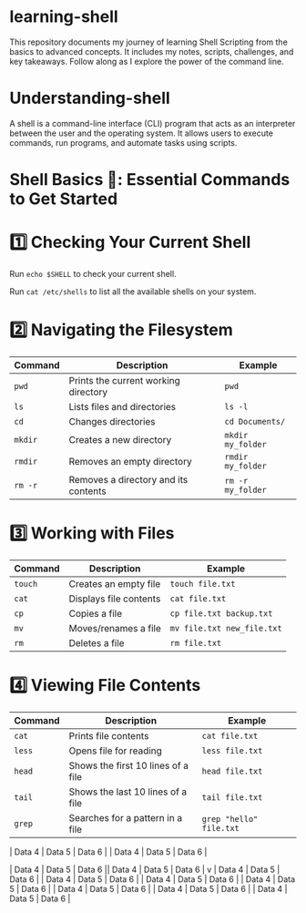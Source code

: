 # learning-shell
This repository documents my journey of learning Shell Scripting from the basics to advanced concepts. It includes my notes, scripts, challenges, and key takeaways. Follow along as I explore the power of the command line.

# Understanding-shell
 A shell is a command-line interface (CLI) program that acts as an interpreter between the user and the operating system. It allows users to execute commands, run programs, and automate tasks using scripts.

# Shell Basics 🐚: Essential Commands to Get Started

# 1️⃣ Checking Your Current Shell

Run `echo $SHELL` to check your current shell.

Run `cat /etc/shells` to list all the available shells on your system.

# 2️⃣ Navigating the Filesystem

| Command | Description | Example |
|----------|----------|----------|
| `pwd`   | Prints the current working directory   | `pwd`   |
| `ls`   | Lists files and directories   |  `ls -l`   |
| `cd`   | Changes directories   | `cd Documents/`   |
| `mkdir`  | Creates a new directory   | `mkdir my_folder`   |
| `rmdir`   | Removes an empty directory   | `rmdir my_folder`  |
| `rm -r`  | Removes a directory and its contents   | `rm -r my_folder`   |

# 3️⃣ Working with Files

| Command | Description | Example | 
|----------|----------|----------|
|`touch`  | Creates an empty file | `touch file.txt`|
| `cat`   | Displays file contents   | `cat file.txt`   |
| `cp`   | Copies a file  | `cp file.txt backup.txt`   |
| `mv`   | Moves/renames a file  | `mv file.txt new_file.txt`   |
|`rm`  | Deletes a file   | `rm file.txt`   |

# 4️⃣ Viewing File Contents

| Command | Description | Example | 
|----------|----------|----------|
| `cat`  | Prints file contents   | `cat file.txt` |
| `less`   | Opens file for reading   | `less file.txt`   |
| `head`   | Shows the first 10 lines of a file   | `head file.txt`  |
| `tail`   | Shows the last 10 lines of a file  | `tail file.txt` |
| `grep`  | Searches for a pattern in a file   | `grep "hello" file.txt`   |


| Data 4   | Data 5   | Data 6   |
| Data 4   | Data 5   | Data 6   |

| Data 4   | Data 5   | Data 6   || Data 4   | Data 5   | Data 6   |
v
| Data 4   | Data 5   | Data 6   |
| Data 4   | Data 5   | Data 6   |
| Data 4   | Data 5   | Data 6   |
| Data 4   | Data 5   | Data 6   |
| Data 4   | Data 5   | Data 6   |
| Data 4   | Data 5   | Data 6   |
| Data 4   | Data 5   | Data 6   |
